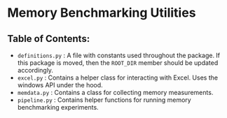 # Memory Benchmarking Utilities

## Table of Contents:
- `definitions.py` : A file with constants used throughout the package. If this package is moved, then the `ROOT_DIR` member should be updated accordingly.
- `excel.py` : Contains a helper class for interacting with Excel. Uses the windows API under the hood.
- `memdata.py` : Contains a class for collecting memory measurements.
- `pipeline.py` : Contains helper functions for running memory benchmarking experiments.
